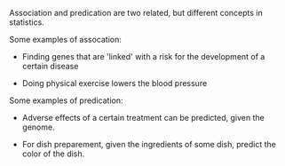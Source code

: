 Association and predication are two related, but different concepts in statistics.

Some examples of assocation:

* Finding genes that are 'linked' with a risk for the development of a certain disease

* Doing physical exercise lowers the blood pressure

Some examples of predication:

* Adverse effects of a certain treatment can be predicted, given the genome.

* For dish preparement, given the ingredients of some dish, predict the color of the dish.

